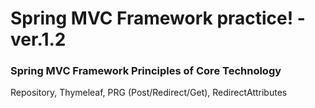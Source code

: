 # Spring MVC Framework practice! - ver.1.2
### Spring MVC Framework Principles of Core Technology

Repository, Thymeleaf, PRG (Post/Redirect/Get), RedirectAttributes

